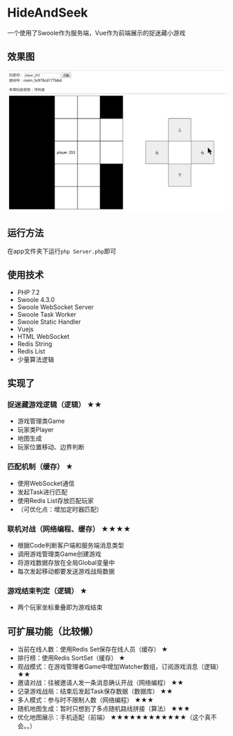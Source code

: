 # HideAndSeek

一个使用了Swoole作为服务端，Vue作为前端展示的捉迷藏小游戏

## 效果图
![例图1](https://github.com/Zhao-666/HideAndSeek/blob/master/img/example.gif)

## 运行方法

在app文件夹下运行`php Server.php`即可

## 使用技术
- PHP 7.2 
- Swoole 4.3.0
- Swoole WebSocket Server
- Swoole Task Worker
- Swoole Static Handler
- Vuejs
- HTML WebSocket
- Redis String
- Redis List
- 少量算法逻辑

## 实现了
### 捉迷藏游戏逻辑（逻辑） ★★
- 游戏管理类Game
- 玩家类Player
- 地图生成
- 玩家位置移动、边界判断
### 匹配机制（缓存） ★
- 使用WebSocket通信
- 发起Task进行匹配
- 使用Redis List存放匹配玩家
- （可优化点：增加定时器匹配）
### 联机对战（网络编程、缓存） ★★★★
- 根据Code判断客户端和服务端消息类型
- 调用游戏管理类Game创建游戏
- 将游戏数据存放在全局Global变量中
- 每次发起移动都要发送游戏战局数据
### 游戏结束判定（逻辑） ★
- 两个玩家坐标重叠即为游戏结束

## 可扩展功能（比较懒）
- 当前在线人数：使用Redis Set保存在线人员（缓存） ★
- 排行榜：使用Redis SortSet（缓存） ★
- 观战模式：在游戏管理者Game中增加Watcher数组，订阅游戏消息（逻辑） ★★
- 邀请对战：往被邀请人发一条消息确认开战（网络编程） ★★
- 记录游戏战局：结束后发起Task保存数据（数据库） ★★
- 多人模式：参与时不限制人数（网络编程） ★★★
- 随机地图生成：暂时只想到了多点随机路线拼接（算法） ★★★
- 优化地图展示：手机适配（前端） ★★★★★★★★★★★★（这个真不会。。）
